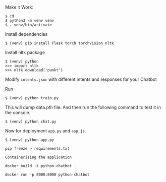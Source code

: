 Make it Work:

```
$ cd 
$ python3 -m venv venv
$ . venv/bin/activate
```
Install dependencies
```
$ (venv) pip install Flask torch torchvision nltk
```
Install nltk package
```
$ (venv) python
>>> import nltk
>>> nltk.download('punkt')
```
Modify `intents.json` with different intents and responses for your Chatbot

Run
```
$ (venv) python train.py
```
This will dump data.pth file. And then run
the following command to test it in the console.
```
$ (venv) python chat.py
```

Now for deployment `app.py` and `app.js`.

```
$ (venv) python app.py

pip freeze > requirements.txt

Containerizing the application

docker build -t python-chatbot .

docker run -p 8000:8000 python-chatbot
```

